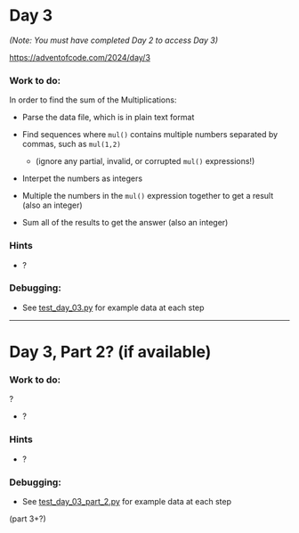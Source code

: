 # Day 3

_(Note: You must have completed Day 2 to access Day 3)_

https://adventofcode.com/2024/day/3

### Work to do:

In order to find the sum of the Multiplications:

* Parse the data file, which is in plain text format

* Find sequences where `mul()` contains multiple numbers separated by commas, such as `mul(1,2)`

    * (ignore any partial, invalid, or corrupted `mul()` expressions!)

* Interpet the numbers as integers

* Multiple the numbers in the `mul()` expression together to get a result (also an integer)

* Sum all of the results to get the answer (also an integer)

### Hints

* ?

### Debugging:

* See [test_day_03.py](test_day_03.py) for example data at each step


___
# Day 3, Part 2? (if available)

### Work to do:

?

* ?

### Hints

* ?

### Debugging:

* See [test_day_03_part_2.py](test_day_03_part_2.py) for example data at each step

(part 3+?)